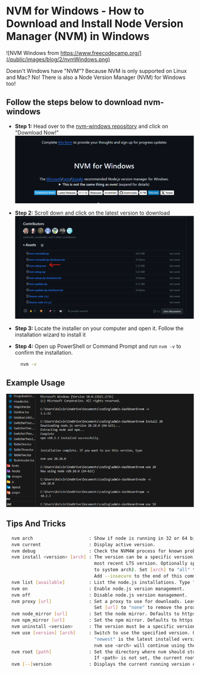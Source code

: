 <!-- 
author: Kelvin You
title: NVM for Windows - How to Download and Install Node Version Manager (NVM) in Windows
create date: 2/12/2023
modify date: 2/12/2023 
-->


# NVM for Windows - How to Download and Install Node Version Manager (NVM) in Windows

![NVM Windows from https://www.freecodecamp.org/](/public/images/blog/2/nvmWindows.png)

Doesn't Windows have "NVM"? Because NVM is only supported on Linux and Mac? No! There is also a Node Version Manager (NVM) for Windows too!

## Follow the steps below to download nvm-windows

* **Step 1:** Head over to the [nvm-windows repository](https://github.com/coreybutler/nvm-windows#installation--upgrades) and click on "Download Now!"
![alt text](/public/images/blog/2/download.png)

* **Step 2:** Scroll down and click on the latest version to download
![alt text](/public/images/blog/2/download-exe.png)

* **Step 3:** Locate the installer on your computer and open it. Follow the installation wizard to install it

* **Step 4:** Open up PowerShell or Command Prompt and run `nvm -v` to confirm the installation.

  ```bash
    nvm -v
  ```

## Example Usage
![Example Usage](/public/images/blog/2/main.png)


## Tips And Tricks

```bash
  nvm arch                     : Show if node is running in 32 or 64 bit mode.
  nvm current                  : Display active version.
  nvm debug                    : Check the NVM4W process for known problems (troubleshooter).
  nvm install <version> [arch] : The version can be a specific version, "latest" for the latest current version, or "lts" for the
                                 most recent LTS version. Optionally specify whether to install the 32 or 64 bit version (defaults
                                 to system arch). Set [arch] to "all" to install 32 AND 64 bit versions.
                                 Add --insecure to the end of this command to bypass SSL validation of the remote download server.
  nvm list [available]         : List the node.js installations. Type "available" at the end to see what can be installed. Aliased as ls.
  nvm on                       : Enable node.js version management.
  nvm off                      : Disable node.js version management.
  nvm proxy [url]              : Set a proxy to use for downloads. Leave [url] blank to see the current proxy.
                                 Set [url] to "none" to remove the proxy.
  nvm node_mirror [url]        : Set the node mirror. Defaults to https://nodejs.org/dist/. Leave [url] blank to use default url.
  nvm npm_mirror [url]         : Set the npm mirror. Defaults to https://github.com/npm/cli/archive/. Leave [url] blank to default url.
  nvm uninstall <version>      : The version must be a specific version.
  nvm use [version] [arch]     : Switch to use the specified version. Optionally use "latest", "lts", or "newest".
                                 "newest" is the latest installed version. Optionally specify 32/64bit architecture.
                                 nvm use <arch> will continue using the selected version, but switch to 32/64 bit mode.
  nvm root [path]              : Set the directory where nvm should store different versions of node.js.
                                 If <path> is not set, the current root will be displayed.
  nvm [--]version              : Displays the current running version of nvm for Windows. Aliased as v.
```